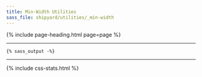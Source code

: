 ```yaml
---
title: Min-Width Utilities
sass_file: shipyard/utilities/_min-width
---
```


{% include page-heading.html page=page %}

---

```css
{% sass_output -%}
```

---

{% include css-stats.html %}
